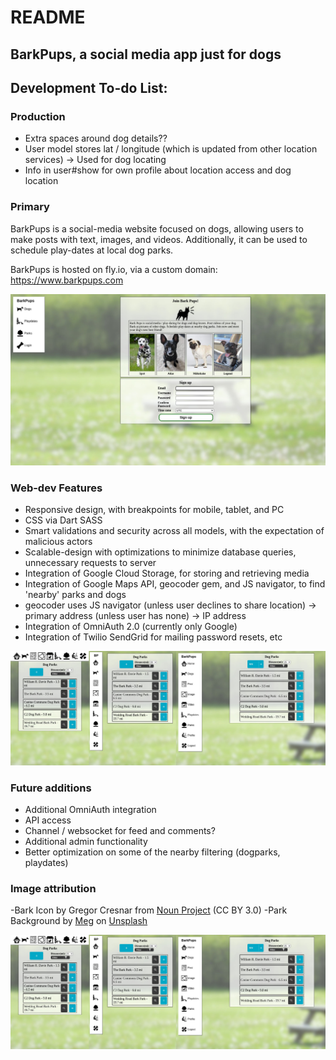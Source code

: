 # README

## BarkPups, a social media app just for dogs

## Development To-do List:

### Production
* Extra spaces around dog details??
* User model stores lat / longitude (which is updated from other location services) -> Used for dog locating
* Info in user#show for own profile about location access and dog location

### Primary
BarkPups is a social-media website focused on dogs, allowing users to make posts with text, images, and videos. Additionally, it can be used to schedule play-dates at local dog parks.

BarkPups is hosted on fly.io, via a custom domain: https://www.barkpups.com

![Screenshot of Sign-up](https://github.com/Xenrathe/Rails-bark_book/blob/main/GitIntro.jpg?raw=true)

### Web-dev Features
* Responsive design, with breakpoints for mobile, tablet, and PC
* CSS via Dart SASS
* Smart validations and security across all models, with the expectation of malicious actors
* Scalable-design with optimizations to minimize database queries, unnecessary requests to server
* Integration of Google Cloud Storage, for storing and retrieving media
* Integration of Google Maps API, geocoder gem, and JS navigator, to find 'nearby' parks and dogs
* geocoder uses JS navigator (unless user declines to share location) -> primary address (unless user has none) -> IP address
* Integration of OmniAuth 2.0 (currently only Google)
* Integration of Twilio SendGrid for mailing password resets, etc
  
![Screenshot of responsive design](https://github.com/Xenrathe/Rails-bark_book/blob/main/GitResponsive.jpg?raw=true)

### Future additions
* Additional OmniAuth integration
* API access
* Channel / websocket for feed and comments?
* Additional admin functionality
* Better optimization on some of the nearby filtering (dogparks, playdates)

### Image attribution
-Bark Icon by Gregor Cresnar from <a href="https://thenounproject.com/browse/icons/term/bark/" target="_blank" title="bark Icons">Noun Project</a> (CC BY 3.0)
-Park Background by <a href="https://unsplash.com/@megindoors?utm_content=creditCopyText&utm_medium=referral&utm_source=unsplash">Meg</a> on <a href="https://unsplash.com/photos/a-picnic-table-in-the-middle-of-a-field-of-flowers-3hyfMlJJ8rU?utm_content=creditCopyText&utm_medium=referral&utm_source=unsplash">Unsplash</a>
  

![Screenshot of a Dog Feed](https://github.com/Xenrathe/Rails-bark_book/blob/main/GitResponsive.jpg?raw=true)